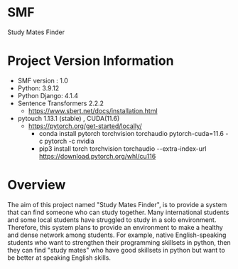 # SMF
Study Mates Finder
# Project Version Information
- SMF version : 1.0
- Python: 3.9.12
- Python Django: 4.1.4
- Sentence Transformers 2.2.2
  - https://www.sbert.net/docs/installation.html
- pytouch 1.13.1 (stable) , CUDA(11.6)
  - https://pytorch.org/get-started/locally/
    - conda install pytorch torchvision torchaudio pytorch-cuda=11.6 -c pytorch -c nvidia
    - pip3 install torch torchvision torchaudio --extra-index-url https://download.pytorch.org/whl/cu116

# Overview
The aim of this project named "Study Mates Finder", is to provide a system that can find someone who can study together. Many international students and some local students have struggled to study in a solo environment. Therefore, this system plans to provide an environment to make a healthy and dense network among students. 
For example, native English-speaking students who want to strengthen their programming skillsets in python, then they can find "study mates" who have good skillsets in python but want to be better at speaking English skills.
